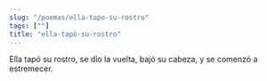 ```yaml
---
slug: "/poemas/ella-tapo-su-rostro"
tags: [""]
title: "ella-tapó-su-rostro"
---
```

Ella tapó su rostro, se dio la vuelta, bajó su cabeza, y se comenzó a estremecer.